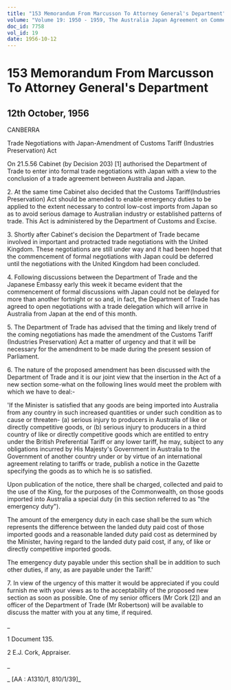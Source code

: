 ```yaml
---
title: "153 Memorandum From Marcusson To Attorney General's Department"
volume: "Volume 19: 1950 - 1959, The Australia Japan Agreement on Commerce"
doc_id: 7758
vol_id: 19
date: 1956-10-12
---
```


# 153 Memorandum From Marcusson To Attorney General's Department

## 12th October, 1956

CANBERRA

Trade Negotiations with Japan-Amendment of Customs Tariff (Industries Preservation) Act

On 21.5.56 Cabinet (by Decision 203) [1] authorised the Department of Trade to enter into formal trade negotiations with Japan with a view to the conclusion of a trade agreement between Australia and Japan.

2\. At the same time Cabinet also decided that the Customs Tariff(Industries Preservation) Act should be amended to enable emergency duties to be applied to the extent necessary to control low-cost imports from Japan so as to avoid serious damage to Australian industry or established patterns of trade. This Act is administered by the Department of Customs and Excise.

3\. Shortly after Cabinet's decision the Department of Trade became involved in important and protracted trade negotiations with the United Kingdom. These negotiations are still under way and it had been hoped that the commencement of formal negotiations with Japan could be deferred until the negotiations with the United Kingdom had been concluded.

4\. Following discussions between the Department of Trade and the Japanese Embassy early this week it became evident that the commencement of formal discussions with Japan could not be delayed for more than another fortnight or so and, in fact, the Department of Trade has agreed to open negotiations with a trade delegation which will arrive in Australia from Japan at the end of this month.

5\. The Department of Trade has advised that the timing and likely trend of the coming negotiations has made the amendment of the Customs Tariff (Industries Preservation) Act a matter of urgency and that it will be necessary for the amendment to be made during the present session of Parliament.

6\. The nature of the proposed amendment has been discussed with the Department of Trade and it is our joint view that the insertion in the Act of a new section some-what on the following lines would meet the problem with which we have to deal:-

'If the Minister is satisfied that any goods are being imported into Australia from any country in such increased quantities or under such condition as to cause or threaten- (a) serious injury to producers in Australia of like or directly competitive goods, or (b) serious injury to producers in a third country of like or directly competitive goods which are entitled to entry under the British Preferential Tariff or any lower tariff, he may, subject to any obligations incurred by His Majesty's Government in Australia to the Government of another country under or by virtue of an international agreement relating to tariffs or trade, publish a notice in the Gazette specifying the goods as to which he is so satisfied.

Upon publication of the notice, there shall be charged, collected and paid to the use of the King, for the purposes of the Commonwealth, on those goods imported into Australia a special duty (in this section referred to as "the emergency duty").

The amount of the emergency duty in each case shall be the sum which represents the difference between the landed duty paid cost of those imported goods and a reasonable landed duty paid cost as determined by the Minister, having regard to the landed duty paid cost, if any, of like or directly competitive imported goods.

The emergency duty payable under this section shall be in addition to such other duties, if any, as are payable under the Tariff.'

7\. In view of the urgency of this matter it would be appreciated if you could furnish me with your views as to the acceptability of the proposed new section as soon as possible. One of my senior officers (Mr Cork [2]) and an officer of the Department of Trade (Mr Robertson) will be available to discuss the matter with you at any time, if required.

_

1 Document 135.

2 E.J. Cork, Appraiser.

_

_ [AA : A1310/1, 810/1/39]_
